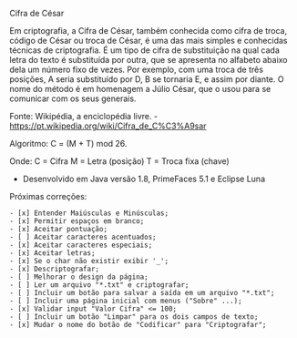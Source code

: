 ﻿Cifra de César

Em criptografia, a Cifra de César, também conhecida como cifra de troca, código de César ou 
troca de César, é uma das mais simples e conhecidas técnicas de criptografia. É um tipo de 
cifra de substituição na qual cada letra do texto é substituída por outra, que se apresenta 
no alfabeto abaixo dela um número fixo de vezes. Por exemplo, com uma troca de três posições, 
A seria substituído por D, B se tornaria E, e assim por diante. O nome do método é em homenagem 
a Júlio César, que o usou para se comunicar com os seus generais.

Fonte: Wikipédia, a enciclopédia livre. - https://pt.wikipedia.org/wiki/Cifra_de_C%C3%A9sar

Algoritmo: C = (M + T) mod 26.

Onde: 	C = Cifra
		M = Letra (posição)
		T = Troca fixa (chave)
		
* Desenvolvido em Java versão 1.8, PrimeFaces 5.1 e Eclipse Luna
		
Próximas correções:

	- [x] Entender Maiúsculas e Minúsculas;
	- [x] Permitir espaços em branco;
	- [x] Aceitar pontuação;
	- [ ] Aceitar caracteres acentuados;
	- [x] Aceitar caracteres especiais;	
	- [x] Aceitar letras;					
	- [x] Se o char não existir exibir '_';
	- [x] Descriptografar;
	- [ ] Melhorar o design da página;
	- [ ] Ler um arquivo "*.txt" e criptografar;
	- [ ] Incluir um botão para salvar a saída em um arquivo "*.txt";
	- [ ] Incluir uma página inicial com menus ("Sobre" ...);
	- [x] Validar input "Valor Cifra" <= 100;
	- [ ] Incluir um botão "Limpar" para os dois campos de texto;
	- [x] Mudar o nome do botão de "Codificar" para "Criptografar";	
